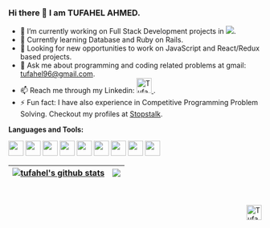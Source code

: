 ### Hi there 👋 I am TUFAHEL AHMED.

- 🔭 I’m currently working on Full Stack Development projects in ![](https://img.shields.io/badge/Microverse-blueviolet).
- 🌱 Currently learning Database and Ruby on Rails.
- 🤔 Looking for new opportunities to work on JavaScript and React/Redux based projects.
- 💬 Ask me about programming and coding related problems at gmail: tufahel96@gmail.com.
- 📫 Reach me through my Linkedin: <a href="https://www.linkedin.com/in/tufahel-ahmed/">
  <img alt="Tufahel Ahmed | Linkedin" height="30" src="https://i.ibb.co/JqX6dnP/linkedin.png" /> </a>.
- ⚡ Fun fact: I have also experience in Competitive Programming Problem Solving. Checkout my profiles at [Stopstalk](https://www.stopstalk.com/user/profile/tufahel).

**Languages and Tools:**  

<code><img height="30" src="https://i.ibb.co/8DJTkxK/js.png"></code>
<code><img height="30" src="https://i.ibb.co/bHQmFGb/react.png"></code>
<code><img height="30" src="https://i.ibb.co/YLrHwbd/html-5.png"></code>
<code><img height="30" src="https://i.ibb.co/6nXdHd2/css-3.png"></code>
<code><img height="30" src="https://i.ibb.co/VxkjV4G/letter-c.png"></code>
<code><img height="30" src="https://i.ibb.co/s1gKmM1/c.png"></code>
<code><img height="30" src="https://i.ibb.co/PCjxYSX/visual-studio.png"></code>
<code><img height="30" src="https://i.ibb.co/CwQw968/linux.png"></code>
<code><img height="30" src="https://i.ibb.co/Sr0mdmj/windows.png"></code>

| <a href="https://github.com/tufahel/github-readme-stats"><img align="center" src="https://github-readme-stats.vercel.app/api?username=tufahel&show_icons=true&include_all_commits=true&theme=buefy&hide_border=true" alt="tufahel's github stats" /></a> | <a href="https://github.com/tufahel/github-readme-stats"><img align="center" src="https://github-readme-stats.vercel.app/api/top-langs/?username=tufahel&layout=compact&theme=buefy&hide_border=true" /></a> |
| ------------- | ------------- |

<br />
<br />

<a href="https://twitter.com/TufahelAhmed">
  <img align="right" alt="Tufahel Ahmed | Twitter" height="30" src="https://i.ibb.co/mq3zpK8/twitter.png" />
</a>

